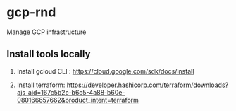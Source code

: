 # gcp-rnd
Manage GCP  infrastructure


## Install tools locally

1. Install gcloud CLI : https://cloud.google.com/sdk/docs/install

3. Install terraform: https://developer.hashicorp.com/terraform/downloads?ajs_aid=167c5b2c-b6c5-4a88-b60e-080166657662&product_intent=terraform
